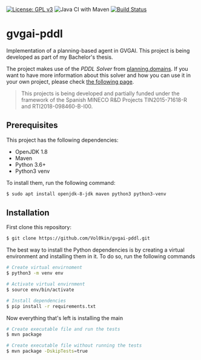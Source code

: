 [![License: GPL v3](https://img.shields.io/badge/License-GPLv3-blue.svg)](https://www.gnu.org/licenses/gpl-3.0)
![Java CI with Maven](https://github.com/Vol0kin/gvgai-pddl/workflows/Java%20CI%20with%20Maven/badge.svg)
[![Build Status](https://travis-ci.org/Vol0kin/gvgai-pddl.svg?branch=master)](https://travis-ci.org/Vol0kin/gvgai-pddl)

# gvgai-pddl

Implementation of a planning-based agent in GVGAI. This project is being developed as part
of my Bachelor's thesis.

The project makes use of the *PDDL Solver* from [planning.domains](http://planning.domains/).
If you want to have more information about this solver and how you can use it in
your own project, please check [the following page](http://solver.planning.domains/).

>This projects is being developed and partially funded under the framework of the Spanish MINECO
R&D Projects TIN2015-71618-R and RTI2018-098460-B-I00.

## Prerequisites

This project has the following dependencies:

- OpenJDK 1.8
- Maven
- Python 3.6+
- Python3 venv

To install them, run the following command:

```sh
$ sudo apt install openjdk-8-jdk maven python3 python3-venv
```

## Installation

First clone this repository:

```sh
$ git clone https://github.com/Vol0kin/gvgai-pddl.git
```

The best way to install the Python dependencies is by creating a virtual environment
and installing them in it. To do so, run the following commands

```sh
# Create virtual envirnoment
$ python3 -m venv env

# Activate virtual envirnment
$ source env/bin/activate

# Install dependencies
$ pip install -r requirements.txt
```

Now everything that's left is installing the main 

```sh
# Create executable file and run the tests
$ mvn package

# Create executable file without running the tests
$ mvn package -DskipTests=true
```
